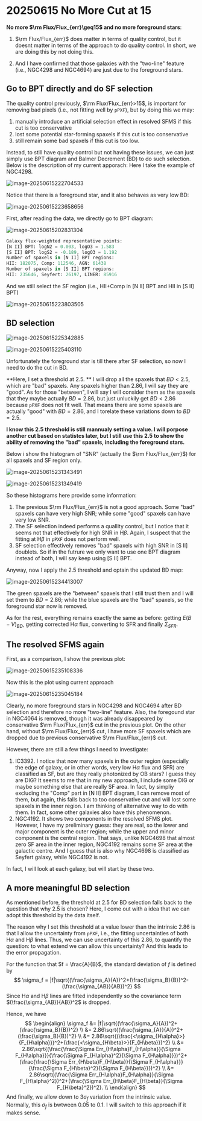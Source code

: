 # 20250615 No More Cut at 15

**No more $\rm Flux/Flux_{err}\geq15$ and no more foreground stars**: 

1. $\rm Flux/Flux_{err}$ does matter in terms of quality control, but it doesnt matter in terms of the approach to do quality control. In short, we are doing this by not doing this. 

2. And I have confirmed that those galaxies with the "two-line" feature (i.e., NGC4298 and NGC4694) are just due to the foreground stars. 

## Go to BPT directly and do SF selection

The quality control previously, $\rm Flux/Flux_{err}>15$, is important for removing bad pixels (i.e., not fitting well by `pPXF`), but by doing this we may: 

1. manually introduce an artificial selection effect in resolved SFMS if this cut is too conservative
2. lost some potential star-forming spaxels if this cut is too conservative
3. still remain some bad spaxels if this cut is too low. 

Instead, to still have quality control but not having these issues, we can just simply use BPT diagram and Balmer Decrement (BD) to do such selection. Below is the description of my current apporach: Here I take the example of NGC4298. 

![image-20250615222704533](/Users/Igniz/Desktop/ICRAR/MAUVE/assets/image-20250615222704533.png)

Notice that there is a foreground star, and it also behaves as very low BD:

![image-20250615223658656](/Users/Igniz/Desktop/ICRAR/MAUVE/assets/image-20250615223658656.png)

First, after reading the data, we directly go to BPT diagram:

![image-20250615202831304](/Users/Igniz/Desktop/ICRAR/MAUVE/assets/image-20250615202831304.png)

```python
Galaxy flux-weighted representative points:
[N II] BPT: logN2 = 0.003, logO3 = 1.583
[S II] BPT: logS2 = -0.189, logO3 = 1.192
Number of spaxels in [N II] BPT regions:
HII: 182075, Comp: 112546, AGN: 61438
Number of spaxels in [S II] BPT regions:
HII: 235646, Seyfert: 26197, LINER: 85916
```

And we still select the SF region (i.e., HII+Comp in [N II] BPT and HII in [S II] BPT)

![image-20250615223803505](/Users/Igniz/Desktop/ICRAR/MAUVE/assets/image-20250615223803505.png)

## BD selection

![image-20250615225342885](/Users/Igniz/Desktop/ICRAR/MAUVE/assets/image-20250615225342885.png)

![image-20250615225403110](/Users/Igniz/Desktop/ICRAR/MAUVE/assets/image-20250615225403110.png)

Unfortunately the foreground star is till there after SF selection, so now I need to do the cut in BD. 

**Here, I set a threshold at 2.5. ** I will drop all the spaxels that $BD<2.5$, which are "bad" spaxels. Any spaxels higher than 2.86, I will say they are "good". As for those "between", I will say I will consider them as the spaxels that they maybe actually $BD=2.86$, but just unluckily get $BD<2.86$ because `pPXF` does not fit well. That means there are some spaxels are actually "good" with $BD=2.86$, and I torelate these variations down to $BD=2.5$. 

**I know this 2.5 threshold is still mannualy setting a value. I will porpose another cut based on statistcs later, but I still use this 2.5 to show the ability of removing the "bad" spaxels, including the foreground stars.**

Below i show the histogram of "SNR" (actually the $\rm Flux/Flux_{err}$) for all spaxels and SF region only. 

![image-20250615231343491](/Users/Igniz/Desktop/ICRAR/MAUVE/assets/image-20250615231343491.png)

![image-20250615231349419](/Users/Igniz/Desktop/ICRAR/MAUVE/assets/image-20250615231349419.png)

So these histograms here provide some information:

1. The previous $\rm Flux/Flux_{err}$ is not a good approach. Some "bad" spaxels can have very high SNR; while some "good" spaxels can have very low SNR. 
2. The SF selection indeed performs a quallity control, but I notice that it seems not that effectively for high SNR in H$\beta$. Again, I suspect that the fitting at H$\beta$ in `pPXF` does not perform well. 
3. SF selection effectively removes "bad" spaxels with high SNR in [S II] doublets. So if in the futrure we only want to use one BPT diagram instead of both, I will say keep using [S II] BPT. 

 Anyway, now I apply the 2.5 threshold and optain the updated BD map:

![image-20250615234413007](/Users/Igniz/Desktop/ICRAR/MAUVE/assets/image-20250615234413007.png)

The green spaxels are the "between" spaxels that I still trust them and I will set them to $BD=2.86$; while the blue spaxels are the "bad" spaxels, so the foreground star now is removed. 

As for the rest, everything remains exactly the same as before: getting $E(B-V)_{BD}$, getting corrected H$\alpha$ flux, converting to SFR and finally $\Sigma_{SFR}$. 

## The resolved SFMS again

First, as a comparison, I show the previous plot:

![image-20250615235108336](/Users/Igniz/Desktop/ICRAR/MAUVE/assets/image-20250615235108336.png)

Now this is the plot using current approach

![image-20250615235045184](/Users/Igniz/Desktop/ICRAR/MAUVE/assets/image-20250615235045184.png)



Clearly, no more foreground stars in NGC4298 and NGC4694 after BD selection and therefore no more "two-line" feature. Also, the foregound star in NGC4064 is removed, though it was already disappeared by conservative $\rm Flux/Flux_{err}$ cut in the previous plot. On the other hand, without $\rm Flux/Flux_{err}$ cut, I have more SF spaxels which are dropped due to previous conservative $\rm Flux/Flux_{err}$ cut.  

However, there are still a few things I need to investigate:

1. IC3392. I notice that now many spaxels in the outer region (especially the edge of galaxy, or in other words, very low H$\alpha$ flux and SFR) are classified as SF, but are they really photonized by OB stars? I guess they are DIG? It seems to me that in my new approach, I include some DIG or maybe something else that are really SF area. In fact, by simpliy excluding the "Comp" part in [N II] BPT diagram, I can remove most of them, but again, this falls back to too conservative cut and will lost some spaxels in the inner region. I am thinking of alternative way to do with them. In fact, some other galaxies also have this phenomenon. 
2. NGC4192. It shows two components in the resolved SFMS plot. However, I have my preliminary guess: they are real, so the lower and major component is the outer region; while the upper and minor component is the central region. That says, unlike NGC4698 that almost zero SF area in the inner region, NGC4192 remains some SF area at the galactic centre. And I guess that is also why NGC4698 is classified as Seyfert galaxy, while NGC4192 is not. 

In fact, I will look at each galaxy, but will start by these two. 

## A more meaningful BD selection

As mentioned before, the threshold at 2.5 for BD selection falls back to the question that why 2.5 is chosen? Here, I come out with a idea that we can adopt this threshold by the data itself. 

The reason why I set this threshold at a value lower than the intrinsic 2.86 is that I allow the uncertainty from `pPXF`, i.e., the fitting uncertainties of both H$\alpha$ and H$\beta$ lines.  Thus, we can use uncertainty of this 2.86, to quantify the question: to what extend we can allow this uncertainty? And this leads to the error propagation. 

For the function that $f = \frac{A}{B}$, the standard deviation of $f$ is defined by
$$
\sigma_f = |f|\sqrt{(\frac{\sigma_A}{A})^2+(\frac{\sigma_B}{B})^2-(\frac{\sigma_{AB}}{AB})^2}
$$
Since H$\alpha$ and H$\beta$ lines are fitted independently so the covariance term $(\frac{\sigma_{AB}}{AB})^2$ is dropped. 

Hence, we have
$$
\begin{align}
\sigma_f &= |f|\sqrt{(\frac{\sigma_A}{A})^2+(\frac{\sigma_B}{B})^2} \\
&= 2.86\sqrt{(\frac{\sigma_{A}}{A})^2+(\frac{\sigma_B}{B})^2} \\
&= 2.86\sqrt{(\frac{<\sigma_{H\alpha}>}{F_{H\alpha}})^2+(\frac{<\sigma_{H\beta}>}{F_{H\beta}})^2} \\
&= 2.86\sqrt{(\frac{\frac{\Sigma Err_{H\alpha}F_{H\alpha}}{\Sigma F_{H\alpha}}}{\frac{\Sigma F_{H\alpha}^2}{\Sigma F_{H\alpha}}})^2+(\frac{\frac{\Sigma Err_{H\beta}F_{H\beta}}{\Sigma F_{H\alpha}}}{\frac{\Sigma F_{H\beta}^2}{\Sigma F_{H\beta}}})^2} \\
&= 2.86\sqrt{(\frac{\Sigma Err_{H\alpha}F_{H\alpha}}{\Sigma F_{H\alpha}^2})^2+(\frac{\Sigma Err_{H\beta}F_{H\beta}}{\Sigma F_{H\beta}^2})^2}. \\
\end{align}
$$
And finally, we allow down to $3\sigma_f$ variation from the intrinsic value. Normally, this $\sigma_f$ is bwtween 0.05 to 0.1. I will switch to this approach if it makes sense. 
